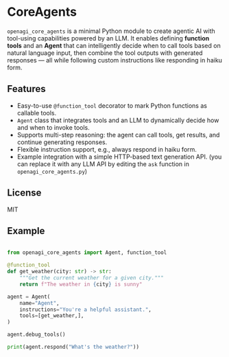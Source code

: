 # CoreAgents

`openagi_core_agents` is a minimal Python module to create agentic AI with tool-using capabilities powered by an LLM. It enables defining **function tools** and an **Agent** that can intelligently decide when to call tools based on natural language input, then combine the tool outputs with generated responses — all while following custom instructions like responding in haiku form.

## Features

- Easy-to-use `@function_tool` decorator to mark Python functions as callable tools.
- `Agent` class that integrates tools and an LLM to dynamically decide how and when to invoke tools.
- Supports multi-step reasoning: the agent can call tools, get results, and continue generating responses.
- Flexible instruction support, e.g., always respond in haiku form.
- Example integration with a simple HTTP-based text generation API. (you can replace it with any LLM API by editing the `ask` function in `openagi_core_agents.py`)

## License

MIT

## Example 

``` python

from openagi_core_agents import Agent, function_tool

@function_tool
def get_weather(city: str) -> str:
    """Get the current weather for a given city."""
    return f"The weather in {city} is sunny"

agent = Agent(
    name="Agent",
    instructions="You're a helpful assistant.",
    tools=[get_weather,],
)

agent.debug_tools()

print(agent.respond("What's the weather?"))

```
